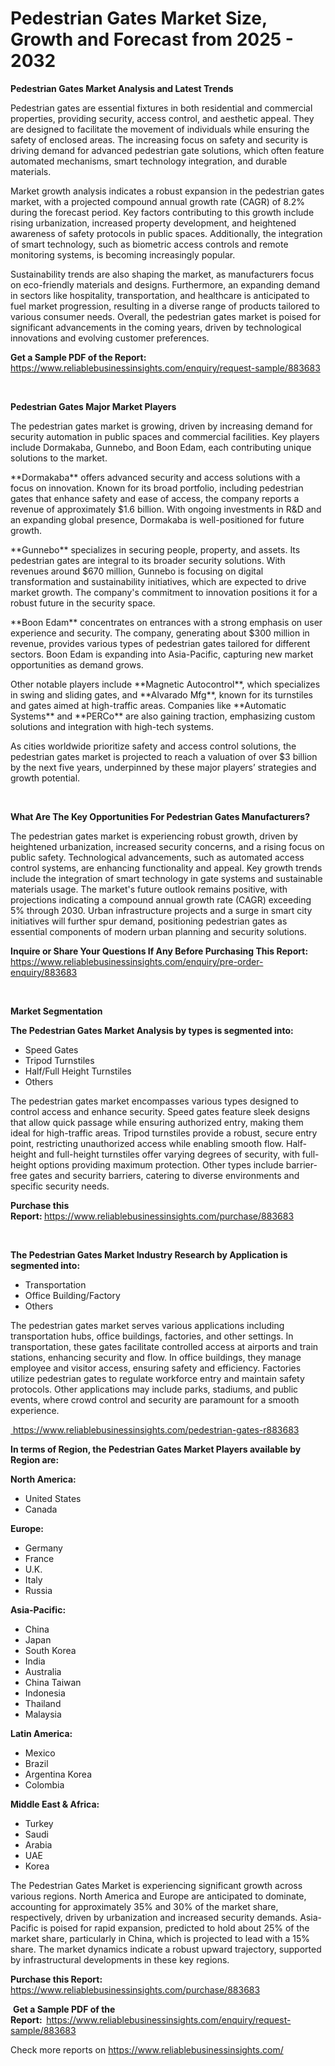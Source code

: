 <p><h1>Pedestrian Gates Market Size, Growth and Forecast from 2025 - 2032</h1></p><p><strong>Pedestrian Gates Market Analysis and Latest Trends</strong></p>
<p><p>Pedestrian gates are essential fixtures in both residential and commercial properties, providing security, access control, and aesthetic appeal. They are designed to facilitate the movement of individuals while ensuring the safety of enclosed areas. The increasing focus on safety and security is driving demand for advanced pedestrian gate solutions, which often feature automated mechanisms, smart technology integration, and durable materials.</p><p>Market growth analysis indicates a robust expansion in the pedestrian gates market, with a projected compound annual growth rate (CAGR) of 8.2% during the forecast period. Key factors contributing to this growth include rising urbanization, increased property development, and heightened awareness of safety protocols in public spaces. Additionally, the integration of smart technology, such as biometric access controls and remote monitoring systems, is becoming increasingly popular. </p><p>Sustainability trends are also shaping the market, as manufacturers focus on eco-friendly materials and designs. Furthermore, an expanding demand in sectors like hospitality, transportation, and healthcare is anticipated to fuel market progression, resulting in a diverse range of products tailored to various consumer needs. Overall, the pedestrian gates market is poised for significant advancements in the coming years, driven by technological innovations and evolving customer preferences.</p></p>
<p><strong>Get a Sample PDF of the Report:&nbsp;</strong> <a href="https://www.reliablebusinessinsights.com/enquiry/request-sample/883683?utm_campaign=3133&utm_medium=2&utm_source=Github&utm_content=ia&utm_term=09042025&utm_id=pedestrian-gates">https://www.reliablebusinessinsights.com/enquiry/request-sample/883683</a></p>
<p>&nbsp;</p>
<p><strong>Pedestrian Gates Major Market Players</strong></p>
<p><p>The pedestrian gates market is growing, driven by increasing demand for security automation in public spaces and commercial facilities. Key players include Dormakaba, Gunnebo, and Boon Edam, each contributing unique solutions to the market.</p><p>**Dormakaba** offers advanced security and access solutions with a focus on innovation. Known for its broad portfolio, including pedestrian gates that enhance safety and ease of access, the company reports a revenue of approximately $1.6 billion. With ongoing investments in R&D and an expanding global presence, Dormakaba is well-positioned for future growth.</p><p>**Gunnebo** specializes in securing people, property, and assets. Its pedestrian gates are integral to its broader security solutions. With revenues around $670 million, Gunnebo is focusing on digital transformation and sustainability initiatives, which are expected to drive market growth. The company's commitment to innovation positions it for a robust future in the security space.</p><p>**Boon Edam** concentrates on entrances with a strong emphasis on user experience and security. The company, generating about $300 million in revenue, provides various types of pedestrian gates tailored for different sectors. Boon Edam is expanding into Asia-Pacific, capturing new market opportunities as demand grows.</p><p>Other notable players include **Magnetic Autocontrol**, which specializes in swing and sliding gates, and **Alvarado Mfg**, known for its turnstiles and gates aimed at high-traffic areas. Companies like **Automatic Systems** and **PERCo** are also gaining traction, emphasizing custom solutions and integration with high-tech systems.</p><p>As cities worldwide prioritize safety and access control solutions, the pedestrian gates market is projected to reach a valuation of over $3 billion by the next five years, underpinned by these major players’ strategies and growth potential.</p></p>
<p>&nbsp;</p>
<p><strong>What Are The Key Opportunities For Pedestrian Gates Manufacturers?</strong></p>
<p><p>The pedestrian gates market is experiencing robust growth, driven by heightened urbanization, increased security concerns, and a rising focus on public safety. Technological advancements, such as automated access control systems, are enhancing functionality and appeal. Key growth trends include the integration of smart technology in gate systems and sustainable materials usage. The market's future outlook remains positive, with projections indicating a compound annual growth rate (CAGR) exceeding 5% through 2030. Urban infrastructure projects and a surge in smart city initiatives will further spur demand, positioning pedestrian gates as essential components of modern urban planning and security solutions.</p></p>
<p><strong>Inquire or Share Your Questions If Any Before Purchasing This Report:</strong> <a href="https://www.reliablebusinessinsights.com/enquiry/pre-order-enquiry/883683?utm_campaign=3133&utm_medium=2&utm_source=Github&utm_content=ia&utm_term=09042025&utm_id=pedestrian-gates">https://www.reliablebusinessinsights.com/enquiry/pre-order-enquiry/883683</a></p>
<p>&nbsp;</p>
<p><strong>Market Segmentation</strong></p>
<p><strong>The Pedestrian Gates Market Analysis by types is segmented into:</strong></p>
<p><ul><li>Speed Gates</li><li>Tripod Turnstiles</li><li>Half/Full Height Turnstiles</li><li>Others</li></ul></p>
<p><p>The pedestrian gates market encompasses various types designed to control access and enhance security. Speed gates feature sleek designs that allow quick passage while ensuring authorized entry, making them ideal for high-traffic areas. Tripod turnstiles provide a robust, secure entry point, restricting unauthorized access while enabling smooth flow. Half-height and full-height turnstiles offer varying degrees of security, with full-height options providing maximum protection. Other types include barrier-free gates and security barriers, catering to diverse environments and specific security needs.</p></p>
<p><strong>Purchase this Report:&nbsp;</strong><a href="https://www.reliablebusinessinsights.com/purchase/883683?utm_campaign=3133&utm_medium=2&utm_source=Github&utm_content=ia&utm_term=09042025&utm_id=pedestrian-gates">https://www.reliablebusinessinsights.com/purchase/883683</a></p>
<p>&nbsp;</p>
<p><strong>The Pedestrian Gates Market Industry Research by Application is segmented into:</strong></p>
<p><ul><li>Transportation</li><li>Office Building/Factory</li><li>Others</li></ul></p>
<p><p>The pedestrian gates market serves various applications including transportation hubs, office buildings, factories, and other settings. In transportation, these gates facilitate controlled access at airports and train stations, enhancing security and flow. In office buildings, they manage employee and visitor access, ensuring safety and efficiency. Factories utilize pedestrian gates to regulate workforce entry and maintain safety protocols. Other applications may include parks, stadiums, and public events, where crowd control and security are paramount for a smooth experience.</p></p>
<p><a href="https://www.reliablebusinessinsights.com/pedestrian-gates-r883683?utm_campaign=3133&utm_medium=2&utm_source=Github&utm_content=ia&utm_term=09042025&utm_id=pedestrian-gates">&nbsp;https://www.reliablebusinessinsights.com/pedestrian-gates-r883683</a></p>
<p><strong>In terms of Region, the Pedestrian Gates Market Players available by Region are:</strong></p>
<p>
    <p> <strong> North America: </strong>
        <ul>
            <li>United States</li>
            <li>Canada</li>
        </ul>
        </p> 
    <p> <strong> Europe: </strong>
        <ul>
            <li>Germany</li>
            <li>France</li>
            <li>U.K.</li>
            <li>Italy</li>
            <li>Russia</li>
        </ul>
        </p> 
    <p> <strong> Asia-Pacific: </strong>
        <ul>
            <li>China</li>
            <li>Japan</li>
            <li>South Korea</li>
            <li>India</li>
            <li>Australia</li>
            <li>China Taiwan</li>
            <li>Indonesia</li>
            <li>Thailand</li>
            <li>Malaysia</li>
        </ul>
        </p> 
    <p> <strong> Latin America: </strong>
        <ul>
            <li>Mexico</li>
            <li>Brazil</li>
            <li>Argentina Korea</li>
            <li>Colombia</li>
        </ul>
        </p> 
    <p> <strong> Middle East & Africa: </strong>
        <ul>
            <li>Turkey</li>
            <li>Saudi</li>
            <li>Arabia</li>
            <li>UAE</li>
            <li>Korea</li>
        </ul>
    </p>
    </p>
<p><p>The Pedestrian Gates Market is experiencing significant growth across various regions. North America and Europe are anticipated to dominate, accounting for approximately 35% and 30% of the market share, respectively, driven by urbanization and increased security demands. Asia-Pacific is poised for rapid expansion, predicted to hold about 25% of the market share, particularly in China, which is projected to lead with a 15% share. The market dynamics indicate a robust upward trajectory, supported by infrastructural developments in these key regions.</p></p>
<p><strong>Purchase this Report: </strong><a href="https://www.reliablebusinessinsights.com/purchase/883683?utm_campaign=3133&utm_medium=2&utm_source=Github&utm_content=ia&utm_term=09042025&utm_id=pedestrian-gates">https://www.reliablebusinessinsights.com/purchase/883683</a></p>
<p>&nbsp;<strong>Get a Sample PDF of the Report:&nbsp;&nbsp;</strong><a href="https://www.reliablebusinessinsights.com/enquiry/request-sample/883683?utm_campaign=3133&utm_medium=2&utm_source=Github&utm_content=ia&utm_term=09042025&utm_id=pedestrian-gates">https://www.reliablebusinessinsights.com/enquiry/request-sample/883683</a></p>
<p><strong></strong></p>
<p>Check more reports on <a href="https://www.reliablebusinessinsights.com/?utm_campaign=3133&utm_medium=2&utm_source=Github&utm_content=ia&utm_term=09042025&utm_id=pedestrian-gates">https://www.reliablebusinessinsights.com/</a></p>